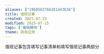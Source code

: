 ```yaml
---
aliases: ["1969502766381443836"]
title: 值班记事
created: 2025-07-15
modified: 2025-07-15
tags: ['基础模块']
theme: 政务应用
---
```


值班记事包含填写记事清单和填写值班记事两部分